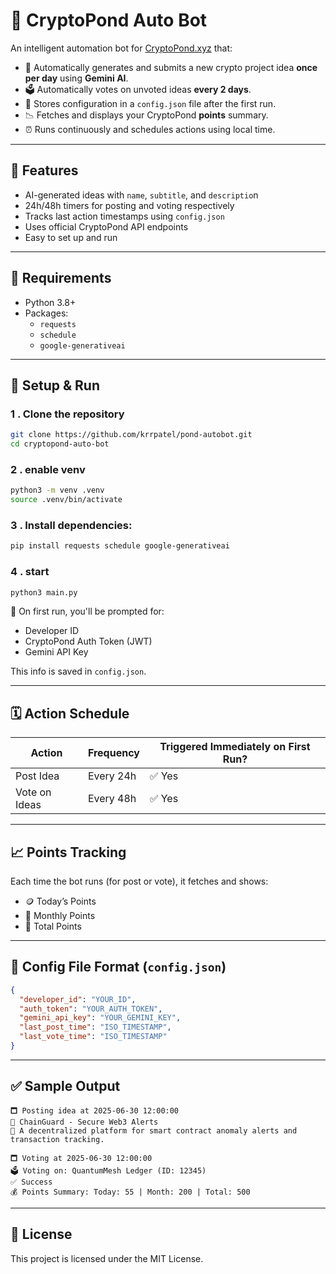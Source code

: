 # 🤖 CryptoPond Auto Bot

An intelligent automation bot for [CryptoPond.xyz](https://cryptopond.xyz) that:

- 🧠 Automatically generates and submits a new crypto project idea **once per day** using **Gemini AI**.
- 🗳️ Automatically votes on unvoted ideas **every 2 days**.
- 📆 Stores configuration in a `config.json` file after the first run.
- 📉 Fetches and displays your CryptoPond **points** summary.
- ⏰ Runs continuously and schedules actions using local time.

---

## 🔧 Features

- AI-generated ideas with `name`, `subtitle`, and `descriptio`n
- 24h/48h timers for posting and voting respectively
- Tracks last action timestamps using `config.json`
- Uses official CryptoPond API endpoints
- Easy to set up and run

---

## 🧱 Requirements

- Python 3.8+
- Packages:
  - `requests`
  - `schedule`
  - `google-generativeai`

---

## 🚀 Setup & Run

### 1 . Clone the repository

```bash
git clone https://github.com/krrpatel/pond-autobot.git
cd cryptopond-auto-bot
```

### 2 . enable venv

```bash
python3 -m venv .venv
source .venv/bin/activate
```

### 3 . Install dependencies:

```bash
pip install requests schedule google-generativeai
```

### 4 . start

```bash
python3 main.py
```

📝 On first run, you'll be prompted for:

- Developer ID
- CryptoPond Auth Token (JWT)
- Gemini API Key

This info is saved in `config.json`.

---

## 🗓️ Action Schedule

| Action        | Frequency | Triggered Immediately on First Run? |
| ------------- | --------- | ----------------------------------- |
| Post Idea     | Every 24h | ✅ Yes                               |
| Vote on Ideas | Every 48h | ✅ Yes                               |

---

## 📈 Points Tracking

Each time the bot runs (for post or vote), it fetches and shows:

- 🪙 Today’s Points
- 📅 Monthly Points
- 🧮 Total Points

---

## 🔐 Config File Format (`config.json`)

```json
{
  "developer_id": "YOUR_ID",
  "auth_token": "YOUR_AUTH_TOKEN",
  "gemini_api_key": "YOUR_GEMINI_KEY",
  "last_post_time": "ISO_TIMESTAMP",
  "last_vote_time": "ISO_TIMESTAMP"
}
```

---

## ✅ Sample Output

```
🗖️ Posting idea at 2025-06-30 12:00:00
📌 ChainGuard - Secure Web3 Alerts
📝 A decentralized platform for smart contract anomaly alerts and transaction tracking.

🗖️ Voting at 2025-06-30 12:00:00
🗳️ Voting on: QuantumMesh Ledger (ID: 12345)
✅ Success
💰 Points Summary: Today: 55 | Month: 200 | Total: 500
```

---

## 📜 License

This project is licensed under the MIT License.
